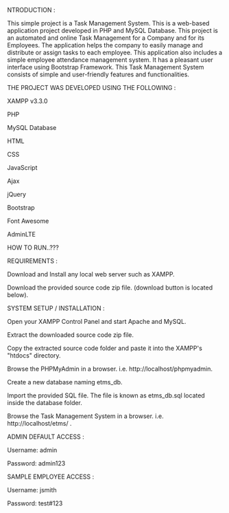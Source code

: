 NTRODUCTION :

This simple project is a Task Management System. This is a web-based application project developed in PHP and MySQL Database. This project is an automated and online Task Management for a Company and for its Employees. The application helps the company to easily manage and distribute or assign tasks to each employee. This application also includes a simple employee attendance management system. It has a pleasant user interface using Bootstrap Framework. This Task Management System consists of simple and user-friendly features and functionalities.



THE PROJECT WAS DEVELOPED USING THE FOLLOWING :

XAMPP v3.3.0

PHP

MySQL Database

HTML

CSS

JavaScript

Ajax

jQuery

Bootstrap

Font Awesome

AdminLTE








HOW TO RUN..???

REQUIREMENTS :

Download and Install any local web server such as XAMPP.

Download the provided source code zip file. (download button is located below).




SYSTEM SETUP / INSTALLATION :

Open your XAMPP Control Panel and start Apache and MySQL.

Extract the downloaded source code zip file.

Copy the extracted source code folder and paste it into the XAMPP's "htdocs" directory.

Browse the PHPMyAdmin in a browser. i.e. http://localhost/phpmyadmin.

Create a new database naming etms_db.

Import the provided SQL file. The file is known as etms_db.sql located inside the database folder.

Browse the Task Management System in a browser. i.e. http://localhost/etms/ .



ADMIN DEFAULT ACCESS :

  Username: admin

  Password: admin123


  
SAMPLE EMPLOYEE ACCESS :

   Username: jsmith

   Password: test#123
